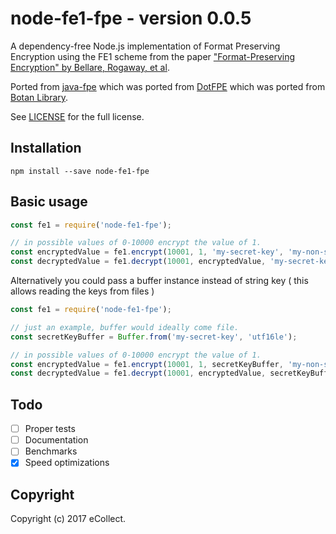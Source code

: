 # node-fe1-fpe - version 0.0.5
A dependency-free Node.js implementation of Format Preserving Encryption using the FE1 scheme from the paper ["Format-Preserving Encryption" by Bellare, Rogaway, et al](http://eprint.iacr.org/2009/251).

Ported from [java-fpe](https://github.com/Worldpay/java-fpe) which was ported from
[DotFPE](https://dotfpe.codeplex.com/) which was ported from [Botan Library](http://botan.randombit.net).

See [LICENSE](https://github.com/nanov/node-fe1-fpe/blob/master/LICENSE) for the full license.

## Installation

```node
npm install --save node-fe1-fpe
```

## Basic usage

```javascript
const fe1 = require('node-fe1-fpe');

// in possible values of 0-10000 encrypt the value of 1.
const encryptedValue = fe1.encrypt(10001, 1, 'my-secret-key', 'my-non-secret-tweak'); // 4984
const decryptedValue = fe1.decrypt(10001, encryptedValue, 'my-secret-key', 'my-non-secret-tweak'); // 1
```

Alternatively you could pass a buffer instance instead of string key ( this allows reading the keys from files )

```javascript
const fe1 = require('node-fe1-fpe');

// just an example, buffer would ideally come file.
const secretKeyBuffer = Buffer.from('my-secret-key', 'utf16le');

// in possible values of 0-10000 encrypt the value of 1.
const encryptedValue = fe1.encrypt(10001, 1, secretKeyBuffer, 'my-non-secret-tweak'); // 4984
const decryptedValue = fe1.decrypt(10001, encryptedValue, secretKeyBuffer, 'my-non-secret-tweak'); // 1
```

## Todo

- [ ] Proper tests
- [ ] Documentation
- [ ] Benchmarks
- [X] Speed optimizations

## Copyright

Copyright (c) 2017 eCollect.